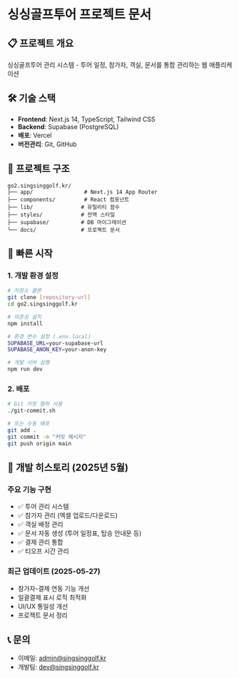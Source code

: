 # 싱싱골프투어 프로젝트 문서

## 📋 프로젝트 개요
싱싱골프투어 관리 시스템 - 투어 일정, 참가자, 객실, 문서를 통합 관리하는 웹 애플리케이션

## 🛠 기술 스택
- **Frontend**: Next.js 14, TypeScript, Tailwind CSS
- **Backend**: Supabase (PostgreSQL)
- **배포**: Vercel
- **버전관리**: Git, GitHub

## 📁 프로젝트 구조
```
go2.singsinggolf.kr/
├── app/                # Next.js 14 App Router
├── components/         # React 컴포넌트
├── lib/               # 유틸리티 함수
├── styles/            # 전역 스타일
├── supabase/          # DB 마이그레이션
└── docs/              # 프로젝트 문서
```

## 🚀 빠른 시작

### 1. 개발 환경 설정
```bash
# 저장소 클론
git clone [repository-url]
cd go2.singsinggolf.kr

# 의존성 설치
npm install

# 환경 변수 설정 (.env.local)
SUPABASE_URL=your-supabase-url
SUPABASE_ANON_KEY=your-anon-key

# 개발 서버 실행
npm run dev
```

### 2. 배포
```bash
# Git 커밋 헬퍼 사용
./git-commit.sh

# 또는 수동 배포
git add .
git commit -m "커밋 메시지"
git push origin main
```

## 📅 개발 히스토리 (2025년 5월)

### 주요 기능 구현
- ✅ 투어 관리 시스템
- ✅ 참가자 관리 (엑셀 업로드/다운로드)
- ✅ 객실 배정 관리
- ✅ 문서 자동 생성 (투어 일정표, 탑승 안내문 등)
- ✅ 결제 관리 통합
- ✅ 티오프 시간 관리

### 최근 업데이트 (2025-05-27)
- 참가자-결제 연동 기능 개선
- 일괄결제 표시 로직 최적화
- UI/UX 통일성 개선
- 프로젝트 문서 정리

## 📞 문의
- 이메일: admin@singsinggolf.kr
- 개발팀: dev@singsinggolf.kr
